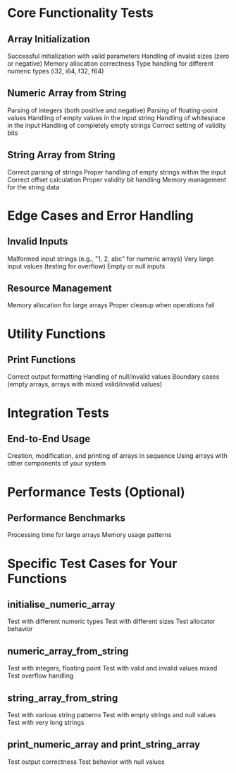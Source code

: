 # Core Functionality Tests

## Array Initialization
Successful initialization with valid parameters
Handling of invalid sizes (zero or negative)
Memory allocation correctness
Type handling for different numeric types (i32, i64, f32, f64)

## Numeric Array from String
Parsing of integers (both positive and negative)
Parsing of floating-point values
Handling of empty values in the input string
Handling of whitespace in the input
Handling of completely empty strings
Correct setting of validity bits

## String Array from String
Correct parsing of strings
Proper handling of empty strings within the input
Correct offset calculation
Proper validity bit handling
Memory management for the string data


# Edge Cases and Error Handling

## Invalid Inputs
Malformed input strings (e.g., "1, 2, abc" for numeric arrays)
Very large input values (testing for overflow)
Empty or null inputs


## Resource Management
Memory allocation for large arrays
Proper cleanup when operations fail


# Utility Functions

## Print Functions
Correct output formatting
Handling of null/invalid values
Boundary cases (empty arrays, arrays with mixed valid/invalid values)


# Integration Tests

## End-to-End Usage
Creation, modification, and printing of arrays in sequence
Using arrays with other components of your system


# Performance Tests (Optional)

## Performance Benchmarks
Processing time for large arrays
Memory usage patterns


# Specific Test Cases for Your Functions

## initialise_numeric_array
Test with different numeric types
Test with different sizes
Test allocator behavior

## numeric_array_from_string
Test with integers, floating point
Test with valid and invalid values mixed
Test overflow handling

## string_array_from_string
Test with various string patterns
Test with empty strings and null values
Test with very long strings

## print_numeric_array and print_string_array
Test output correctness
Test behavior with null values